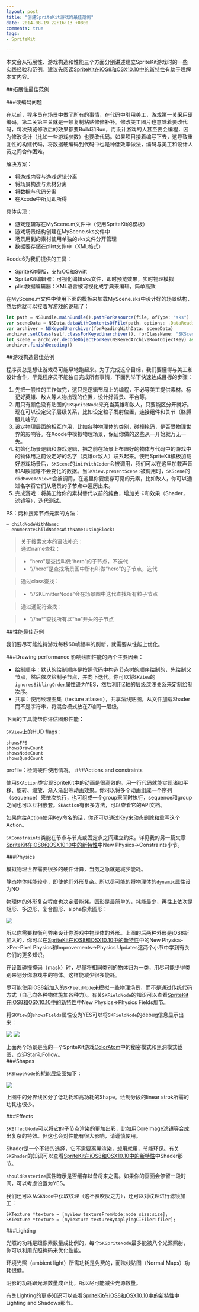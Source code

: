 ```yaml
---
layout: post
title: "创建SpriteKit游戏的最佳范例"
date: 2014-08-19 22:16:13 +0800
comments: true
tags: 
- SpriteKit

---
```

本文会从拓展性、游戏构造和性能三个方面分别讲述建立SpriteKit游戏时的一些实践经验和范例。建议先阅读[SpriteKit在iOS8和OSX10.10中的新特性](http://yulingtianxia.com/blog/2014/08/08/spritekitzai-ios8he-osx10-dot-10zhong-de-xin-te-xing/)有助于理解本文内容。  
<!--more-->
##拓展性最佳范例

###硬编码问题

在以前，程序员在场景中做了所有的事情，在代码中引用美工，游戏第一关采用硬编码，第二关第三关就是一顿复制粘贴修修补补。修改美工图片也意味着要改代码，每次预览修改后的效果都要Build和Run，而设计游戏的人甚至要会编程，因为修改设计（比如一些游戏参数）也要改代码。如果项目接着编写下去，这导致重复性的构建代码，将数据硬编码到代码中也是种低效率做法，编码与美工和设计人员之间合作困难。  

解决方案：  

- 将游戏内容与游戏逻辑分离
- 将场景构造与素材分离
- 将数据与代码分离
- 在Xcode中所见即所得  

具体实现：  

- 游戏逻辑写在MyScene.m文件中（使用SpriteKit的模板）
- 游戏场景结构创建在MyScene.sks文件中
- 场景用到的素材使用单独的sks文件分开管理
- 数据要存储在plist文件中（XML格式）

Xcode6为我们提供的工具：  

- SpriteKit模版，支持OC和Swift
- SpriteKit编辑器：可视化编辑sks文件，即时预览效果，实时物理模拟
- plist数据编辑器：XML语言被可视化成字典来编辑，简单高效


在MyScene.m文件中使用下面的模板来加载MyScene.sks中设计好的场景结构，然后你就可以接着写游戏的逻辑了：  

```js
let path = NSBundle.mainBundle().pathForResource(file, ofType: "sks")       
var sceneData = NSData.dataWithContentsOfFile(path, options: .DataReadingMappedIfSafe, error: nil)
var archiver = NSKeyedUnarchiver(forReadingWithData: sceneData)
archiver.setClass(self.classForKeyedUnarchiver(), forClassName: "SKScene")
let scene = archiver.decodeObjectForKey(NSKeyedArchiveRootObjectKey) as GameScene
archiver.finishDecoding()
```

##游戏构造最佳范例

程序员总是想让游戏尽可能早地跑起来。为了完成这个目标，我们要懂得与美工和设计合作，毕竟程序员不能独自完成所有事情，下面列举下快速达成目标的步骤：  

1. 先把一般性的工作做完，这只是逻辑布局上的编程，不必等美工提供素材。标记好英雄、敌人等人物出现的位置，设计好背景、平台等。  
2. 用只有颜色没有贴图的`SKSpriteNode`来充当英雄和敌人，只要能区分开就好。现在可以设定父子层级关系，比如设定粒子发射位置，连接组件和关节（胳膊腿儿啥的）  
3. 设定物理层面的相互作用，比如各种物理体的类别，碰撞掩码，是否受物理世界的影响等。在Xcode中模拟物理场景，保证你做的这些从一开始就万无一失。  
4. 初始化场景逻辑和游戏逻辑，把之前在场景上布置好的物体与代码中的游戏中的物体用之前设定好的名字（英雄or敌人）联系起来。使用SpriteKit模板加载好游戏场景后，`SKScene`的`initWithCoder`会被调用，我们可以在这里加载声音和AI数据等不会变化的数据。当`SKView.presentScene:`被调用时，`SKScene`的`didMoveToView:`会被调用，在这里你要缓存可见的元素，比如敌人，你可以通过名字将它们从场景的子节点中遍历出来。    
5. 完成游戏：将美工给你的素材替代以前的纯色，增加关卡和效果（Shader，滤镜等），迭代测试。

PS：两种搜索节点元素的方法：
```
– childNodeWithName:
– enumerateChildNodesWithName:usingBlock:
```
> 关于搜索文本的语法补充：  
> 通过name查找：  

> - “hero”是查找叫做“hero”的子节点，不迭代
> - “//hero”是查找场景图中所有叫做“hero”的子节点，迭代

> 通过class查找：

> - “//SKEmitterNode”会在场景图中迭代查找所有粒子节点

> 通过通配符查找：

> - “//he*”查找所有以“he”开头的子节点

##性能最佳范例

我们要尽可能维持游戏每秒60帧频率的刷新，就需要从性能上优化。  

###Drawing performance
影响绘图性能的两个主要因素：  

- 绘制顺序：默认的绘制顺序是按照代码中构造节点树的顺序绘制的，先绘制父节点，然后依次绘制子节点，并向下迭代。你可以将`SKView`的`ignoresSiblingOrder`属性设为YES，然后利用Z轴的层级深浅关系来定制绘制次序。
- 共享：使用纹理图集（texture atlases），共享法线贴图，从文件加载Shader而不是字符串，将混合模式放在Z轴同一层级。  

下面的工具能帮你评估图形性能：  

`SKView`上的HUD flags：  

```
showsFPS
showsDrawCount
showsNodeCount
showsQuadCount
```

profile：检测硬件使用情况。
###Actions and constraints

使用`SKAction`类实现SpriteKit中的动画是很高效的。用一行代码就能实现诸如平移、旋转、缩放、渐入渐出等动画效果。你可以将多个动画组成一个序列（sequence）来依次执行，也可组成一个group来同时执行，sequence和group之间也可以互相嵌套。`SKAction`有很多方法，可以查看它的API文档。  

如果你给Action使用Key命名的话，你还可以通过Key来动态删除和重写这个Action。

`SKConstraints`类能在节点与节点或固定点之间建立约束。详见我的另一篇文章[SpriteKit在iOS8和OSX10.10中的新特性](http://yulingtianxia.com/blog/2014/08/08/spritekitzai-ios8he-osx10-dot-10zhong-de-xin-te-xing/)中New Physics->Constraints小节。  

###Physics

模拟物理世界需要很多的硬件计算，当务之急就是减少能耗。  

静态物体耗能较小，即使他们外形复杂。所以尽可能的将物理体的`dynamic`属性设为NO  

物理体的外形复杂程度也决定着能耗。圆形是最简单的，耗能最少，再往上依次是矩形、多边形、复合图形、alpha像素图形：  

![](http://7ni3rk.com1.z0.glb.clouddn.com/140844930564.png?imageView2/2/w/800/q/75)  

所以你需要权衡利弊来设计你游戏中物理体的外形。上图的后两种外形是iOS8新加入的，你可以在[SpriteKit在iOS8和OSX10.10中的新特性](http://yulingtianxia.com/blog/2014/08/08/spritekitzai-ios8he-osx10-dot-10zhong-de-xin-te-xing/)中的New Physics->Per-Pixel Physics和Improvements->Physics Updates这两个小节中学到有关它们的更多知识。  

在设置碰撞掩码（mask）时，尽量将相同类别的物体归为一类，用尽可能少得类别来划分你游戏中的物体。这样能减少很多能耗。  

尽可能使用iOS8新加入的`SKFieldNode`来模拟一些物理场景，而不是通过传统代码方式（自己向各种物体施加各种力）。有关`SKFieldNode`的知识可以查看[SpriteKit在iOS8和OSX10.10中的新特性](http://yulingtianxia.com/blog/2014/08/08/spritekitzai-ios8he-osx10-dot-10zhong-de-xin-te-xing/)中New Physics->Physics Fields那节。  

将`SKView`的`showsFields`属性设为YES可以将`SKFieldNode`的debug信息显示出来：  

![](http://7ni3rk.com1.z0.glb.clouddn.com/140845151467.png)
![](http://7ni3rk.com1.z0.glb.clouddn.com/140845150994.png)  

上面两个场景是我的一个SpriteKit游戏[ColorAtom](http://coloratom.yulingtianxia.com)中的秘密模式和黑洞模式截图，欢迎Star和Follow。  
###Shapes

`SKShapeNode`的耗能层级图如下：  

![](http://7ni3rk.com1.z0.glb.clouddn.com/14084531435.png?imageView2/2/w/800/q/75|watermark/2/text/eXVsaW5ndGlhbnhpYQ==/font/Y29taWMgc2FucyBtcw==/fontsize/500/fill/I0VGRUZFRg==/dissolve/100/gravity/SouthEast/dx/10/dy/10)  

上图中的分界线区分了低功耗和高功耗的Shape。绘制分段的linear strok所需的功耗也很少。  

###Effects

`SKEffectNode`可以将它的子节点渲染的更加出彩，比如用CoreImage滤镜等合成出复杂的特效。但这也会对性能有很大影响，请谨慎使用。  

Shader是一个不错的选择，它不需要离屏渲染，想用就用，节能环保。有关`SKShader`的知识可以查看[SpriteKit在iOS8和OSX10.10中的新特性](http://yulingtianxia.com/blog/2014/08/08/spritekitzai-ios8he-osx10-dot-10zhong-de-xin-te-xing/)中Shader那节。  

`shouldRasterize`属性暗示是否缓存以备将来之需。如果你的画面会停留一段时间，可以考虑设置为YES。

我们还可以从`SKNode`中获取纹理（这不费吹灰之力），还可以对纹理进行滤镜加工：   

```
SKTexture *texture = [myView textureFromNode:node size:size];
SKTexture *texture = [myTexture textureByApplyingCIFiler:filer];
```

###Lighting

光照的功耗是跟像素数量成比例的，每个`SKSpriteNode`最多能被八个光源照射，你可以利用光照掩码来优化性能。  

环境光照（ambient light）所需功耗是免费的，而法线贴图（Normal Maps）功耗很低。  

阴影的功耗跟光源数量成正比，所以尽可能减少光源数量。  

有关Lighting的更多知识可以查看[SpriteKit在iOS8和OSX10.10中的新特性](http://yulingtianxia.com/blog/2014/08/08/spritekitzai-ios8he-osx10-dot-10zhong-de-xin-te-xing/)中Lighting and Shadows那节。  

  
